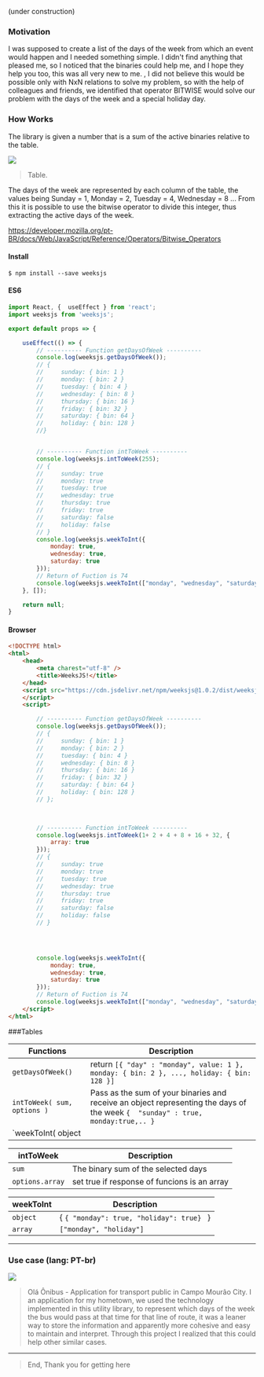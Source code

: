 (under construction)

### Motivation

I was supposed to create a list of the days of the week from which an event would happen and I needed something simple. I didn't find anything that pleased me, so I noticed that the binaries could help me, and I hope they help you too, this was all very new to me. , I did not believe this would be possible only with NxN relations to solve my problem, so with the help of colleagues and friends, we identified that operator BITWISE would solve our problem with the days of the week and a special holiday day.

### How Works

The library is given a number that is a sum of the active binaries relative to the table.

[![](https://pplware.sapo.pt/wp-content/uploads/2013/01/cidr_00_thumb.jpg)](https://pplware.sapo.pt/wp-content/uploads/2013/01/cidr_00_thumb.jpg "Public image")
> Table.

The days of the week are represented by each column of the table, the values ​​being Sunday = 1, Monday = 2, Tuesday = 4,
Wednesday = 8 ...
From this it is possible to use the bitwise operator to divide this integer, thus extracting the active days of the week.

https://developer.mozilla.org/pt-BR/docs/Web/JavaScript/Reference/Operators/Bitwise_Operators


#### Install

`$ npm install --save weeksjs`

#### ES6

```js
import React, {  useEffect } from 'react';
import weeksjs from 'weeksjs';

export default props => {

	useEffect(() => {
		// ---------- Function getDaysOfWeek ---------- 
        console.log(weeksjs.getDaysOfWeek());
        // {
        //     sunday: { bin: 1 }
        //     monday: { bin: 2 }
        //     tuesday: { bin: 4 }
        //     wednesday: { bin: 8 }
        //     thursday: { bin: 16 }
        //     friday: { bin: 32 }
        //     saturday: { bin: 64 }
        //     holiday: { bin: 128 }
        //}


        // ---------- Function intToWeek ---------- 
        console.log(weeksjs.intToWeek(255);
        // {
        //     sunday: true
        //     monday: true
        //     tuesday: true
        //     wednesday: true
        //     thursday: true
        //     friday: true        
        //     saturday: false
        //     holiday: false
        // } 
        console.log(weeksjs.weekToInt({
            monday: true,
            wednesday: true,
            saturday: true
        }));
        // Return of Fuction is 74
        console.log(weeksjs.weekToInt(["monday", "wednesday", "saturday"]));
	}, []);

	return null;
}
```

#### Browser

```html
<!DOCTYPE html>
<html>
    <head>
        <meta charest="utf-8" />
        <title>WeeksJS!</title>
    </head>
	<script src="https://cdn.jsdelivr.net/npm/weeksjs@1.0.2/dist/weeksjs.umd.js">
    </script>
    <script>

        // ---------- Function getDaysOfWeek ---------- 
        console.log(weeksjs.getDaysOfWeek());
        // {
        //     sunday: { bin: 1 }
        //     monday: { bin: 2 }
        //     tuesday: { bin: 4 }
        //     wednesday: { bin: 8 }
        //     thursday: { bin: 16 }
        //     friday: { bin: 32 }
        //     saturday: { bin: 64 }
        //     holiday: { bin: 128 }
        // };

        

        // ---------- Function intToWeek ---------- 
        console.log(weeksjs.intToWeek(1+ 2 + 4 + 8 + 16 + 32, {
            array: true
        }));
        // {
        //     sunday: true
        //     monday: true
        //     tuesday: true
        //     wednesday: true
        //     thursday: true
        //     friday: true        
        //     saturday: false
        //     holiday: false
        // } 

        


        console.log(weeksjs.weekToInt({
            monday: true,
            wednesday: true,
            saturday: true
        }));
        // Return of Fuction is 74
        console.log(weeksjs.weekToInt(["monday", "wednesday", "saturday"]));
    </script>
</html>
```
                    
###Tables

| Functions | Description                    |
| ------------- | ------------------------------ |
| `getDaysOfWeek()`      |  return `[{ "day" : "monday", value: 1 }, monday: { bin: 2 }, ..., holiday: { bin: 128 }]`	     |
| `intToWeek( sum, options )`   | Pass as the sum of your binaries and receive an object representing the days of the week  `{  "sunday" : true, monday:true,.. }`   |
| `weekToInt( object || array )`   | Search the binary values ​​of the entered days and perform a sum.  `int`   |

| intToWeek | Description                    |
| ------------- | ------------------------------ |
| `sum`      |  The binary sum of the selected days |
| `options.array`   |  set true if response of funcions is an array  |

| weekToInt | Description                    |
| ------------- | ------------------------------ |
| `object`      |  { `{ "monday": true, "holiday": true} ` } |
| `array`   |  `["monday", "holiday"]`  |

----

### Use case (lang: PT-br)


[![](https://i.ibb.co/JCJQjCr/print.png)](https://i.ibb.co/JCJQjCr/print.png "Olá Ônibus - Application for transport public in Campo Mourão City.")
> Olá Ônibus - Application for transport public in Campo Mourão City.
I an application for my hometown, we used the technology implemented in this utility library, to represent which days of the week the bus would pass at that time for that line of route, it was a leaner way to store the information and apparently more cohesive and easy to maintain and interpret. Through this project I realized that this could help other similar cases.
                
----

> End, Thank you for getting here